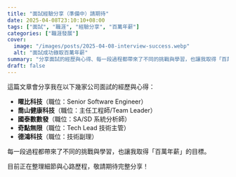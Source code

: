 ```yaml
---
title: "面試經驗分享（準備中）請期待"
date: 2025-04-08T23:10:10+08:00
tags: ["面試", "職涯", "經驗分享", "百萬年薪"]
categories: ["職涯發展"]
cover:
  image: "/images/posts/2025-04-08-interview-success.webp"
  alt: "面試成功錄取百萬年薪"
summary: "分享面試的經歷與心得、每一段過程都帶來了不同的挑戰與學習，也讓我取得「百萬年薪」的目標。"
draft: false
---
```


這篇文章會分享我在以下幾家公司面試的經歷與心得：

- **曜比科技**（職位：Senior Software Engineer）
- **喬山健康科技**（職位：主任工程師/Team Leader）
- **國泰數數發**（職位：SA/SD 系統分析師）
- **奇點無限**（職位：Tech Lead 技術主管）
- **德鴻科技**（職位：技術副理）

每一段過程都帶來了不同的挑戰與學習，也讓我取得「百萬年薪」的目標。

目前正在整理細節與心路歷程，敬請期待完整分享！
